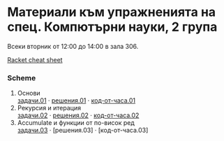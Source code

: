 # Материали към упражненията на спец. Компютърни науки, 2 група

Всеки вторник от 12:00 до 14:00 в зала 306.

[Racket cheat sheet](https://docs.racket-lang.org/racket-cheat/index.html)

### Scheme
1. Основи
   <br />
   [задачи.01] · [решения.01] · [код-от-часа.01]
2. Рекурсия и итерация
   <br />
   [задачи.02] · [решения.02] · [код-от-часа.02]
3. Accumulate и функции от по-висок ред
   <br />
   [задачи.03] · [решения.03] · [код-от-часа.03]


[задачи.01]: 01.scheme.basics/
[решения.01]: 01.scheme.basics/solutions.01.rkt
[код-от-часа.01]: 01.scheme.basics/class.01.rkt

[задачи.02]: 02.scheme.rec-iter/
[решения.02]: 02.scheme.rec-iter/solutions/
[код-от-часа.02]: 02.scheme.rec-iter/class.02.rkt

[задачи.03]: 03.scheme.hof-accumulate
[решения.03-]: 03.scheme.hof-accumulate/solutions/
[код-от-часа.03-]: 03.scheme.hof-accumulate/class.03.rkt
